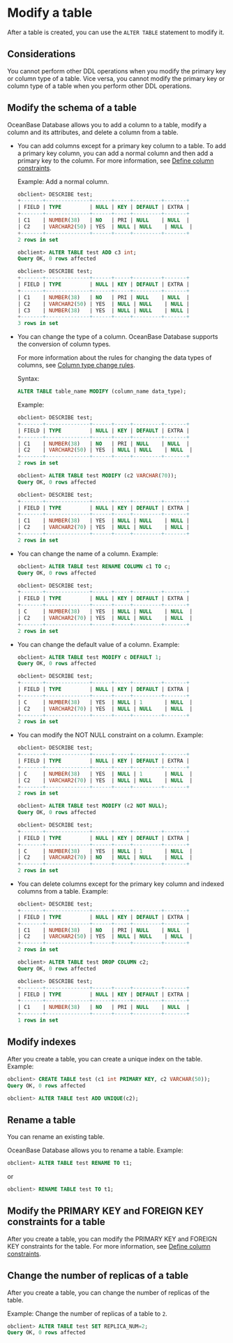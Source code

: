 # Modify a table

After a table is created, you can use the `ALTER TABLE` statement to modify it.

## Considerations

You cannot perform other DDL operations when you modify the primary key or column type of a table. Vice versa, you cannot modify the primary key or column type of a table when you perform other DDL operations.

## Modify the schema of a table

OceanBase Database allows you to add a column to a table, modify a column and its attributes, and delete a column from a table.

* You can add columns except for a primary key column to a table. To add a primary key column, you can add a normal column and then add a primary key to the column. For more information, see [Define column constraints](../100.manage-tables-of-oracle-mode/400.define-the-constraint-type-for-a-column-of-oracle-mode.md).

   Example: Add a normal column.

   ```sql
   obclient> DESCRIBE test;
   +-------+--------------+------+-----+---------+-------+
   | FIELD | TYPE         | NULL | KEY | DEFAULT | EXTRA |
   +-------+--------------+------+-----+---------+-------+
   | C1    | NUMBER(38)   | NO   | PRI | NULL    | NULL  |
   | C2    | VARCHAR2(50) | YES  | NULL | NULL    | NULL  |
   +-------+--------------+------+-----+---------+-------+
   2 rows in set

   obclient> ALTER TABLE test ADD c3 int;
   Query OK, 0 rows affected

   obclient> DESCRIBE test;
   +-------+--------------+------+-----+---------+-------+
   | FIELD | TYPE         | NULL | KEY | DEFAULT | EXTRA |
   +-------+--------------+------+-----+---------+-------+
   | C1    | NUMBER(38)   | NO   | PRI | NULL    | NULL  |
   | C2    | VARCHAR2(50) | YES  | NULL | NULL    | NULL |
   | C3    | NUMBER(38)   | YES  | NULL | NULL    | NULL |
   +-------+--------------+------+-----+---------+-------+
   3 rows in set
   ```

* You can change the type of a column. OceanBase Database supports the conversion of column types.

   For more information about the rules for changing the data types of columns, see [Column type change rules](../../../../400.development-reference/100.sql-syntax/300.common-tenant-of-oracle-mode/1000.ddl-function-of-oracle-mode/900.column-type-change-rule-of-oracle-mode.md).

   Syntax:

   ```sql
   ALTER TABLE table_name MODIFY (column_name data_type);
   ```

   Example:

   ```sql
   obclient> DESCRIBE test;
   +-------+--------------+------+-----+---------+-------+
   | FIELD | TYPE         | NULL | KEY | DEFAULT | EXTRA |
   +-------+--------------+------+-----+---------+-------+
   | C1    | NUMBER(38)   | NO   | PRI | NULL    | NULL  |
   | C2    | VARCHAR2(50) | YES  | NULL | NULL    | NULL  |
   +-------+--------------+------+-----+---------+-------+
   2 rows in set

   obclient> ALTER TABLE test MODIFY (c2 VARCHAR(70));
   Query OK, 0 rows affected

   obclient> DESCRIBE test;
   +-------+--------------+------+-----+---------+-------+
   | FIELD | TYPE         | NULL | KEY | DEFAULT | EXTRA |
   +-------+--------------+------+-----+---------+-------+
   | C1    | NUMBER(38)   | YES  | NULL | NULL    | NULL |
   | C2    | VARCHAR2(70) | YES  | NULL | NULL    | NULL |
   +-------+--------------+------+-----+---------+-------+
   2 rows in set
   ```

* You can change the name of a column. Example:

   ```sql
   obclient> ALTER TABLE test RENAME COLUMN c1 TO c;
   Query OK, 0 rows affected

   obclient> DESCRIBE test;
   +-------+--------------+------+-----+---------+-------+
   | FIELD | TYPE         | NULL | KEY | DEFAULT | EXTRA |
   +-------+--------------+------+-----+---------+-------+
   | C     | NUMBER(38)   | YES  | NULL | NULL    | NULL  |
   | C2    | VARCHAR2(70) | YES  | NULL | NULL    | NULL  |
   +-------+--------------+------+-----+---------+-------+
   2 rows in set
   ```

* You can change the default value of a column. Example:

   ```sql
   obclient> ALTER TABLE test MODIFY c DEFAULT 1;
   Query OK, 0 rows affected

   obclient> DESCRIBE test;
   +-------+--------------+------+-----+---------+-------+
   | FIELD | TYPE         | NULL | KEY | DEFAULT | EXTRA |
   +-------+--------------+------+-----+---------+-------+
   | C     | NUMBER(38)   | YES  | NULL | 1       | NULL  |
   | C2    | VARCHAR2(70) | YES  | NULL | NULL    | NULL  |
   +-------+--------------+------+-----+---------+-------+
   2 rows in set
   ```

* You can modify the NOT NULL constraint on a column. Example:

   ```sql
   obclient> DESCRIBE test;
   +-------+--------------+------+-----+---------+-------+
   | FIELD | TYPE         | NULL | KEY | DEFAULT | EXTRA |
   +-------+--------------+------+-----+---------+-------+
   | C     | NUMBER(38)   | YES  | NULL | 1       | NULL  |
   | C2    | VARCHAR2(70) | YES  | NULL | NULL    | NULL  |
   +-------+--------------+------+-----+---------+-------+
   2 rows in set

   obclient> ALTER TABLE test MODIFY (c2 NOT NULL);
   Query OK, 0 rows affected

   obclient> DESCRIBE test;
   +-------+--------------+------+-----+---------+-------+
   | FIELD | TYPE         | NULL | KEY | DEFAULT | EXTRA |
   +-------+--------------+------+-----+---------+-------+
   | C     | NUMBER(38)   | YES  | NULL | 1       | NULL  |
   | C2    | VARCHAR2(70) | NO   | NULL | NULL    | NULL  |
   +-------+--------------+------+-----+---------+-------+
   2 rows in set
   ```

* You can delete columns except for the primary key column and indexed columns from a table. Example:

   ```sql
   obclient> DESCRIBE test;
   +-------+--------------+------+-----+---------+-------+
   | FIELD | TYPE         | NULL | KEY | DEFAULT | EXTRA |
   +-------+--------------+------+-----+---------+-------+
   | C1    | NUMBER(38)   | NO   | PRI | NULL    | NULL  |
   | C2    | VARCHAR2(50) | YES  | NULL | NULL    | NULL  |
   +-------+--------------+------+-----+---------+-------+
   2 rows in set

   obclient> ALTER TABLE test DROP COLUMN c2;
   Query OK, 0 rows affected

   obclient> DESCRIBE test;
   +-------+--------------+------+-----+---------+-------+
   | FIELD | TYPE         | NULL | KEY | DEFAULT | EXTRA |
   +-------+--------------+------+-----+---------+-------+
   | C1    | NUMBER(38)   | NO   | PRI | NULL    | NULL  |
   +-------+--------------+------+-----+---------+-------+
   1 rows in set
   ```

## Modify indexes

After you create a table, you can create a unique index on the table. Example:

```sql
obclient> CREATE TABLE test (c1 int PRIMARY KEY, c2 VARCHAR(50));
Query OK, 0 rows affected

obclient> ALTER TABLE test ADD UNIQUE(c2);
```

## Rename a table

You can rename an existing table.

OceanBase Database allows you to rename a table. Example:

```sql
obclient> ALTER TABLE test RENAME TO t1;
```

or

```sql
obclient> RENAME TABLE test TO t1;
```

## Modify the PRIMARY KEY and FOREIGN KEY constraints for a table

After you create a table, you can modify the PRIMARY KEY and FOREIGN KEY constraints for the table. For more information, see [Define column constraints](../100.manage-tables-of-oracle-mode/400.define-the-constraint-type-for-a-column-of-oracle-mode.md).

## Change the number of replicas of a table

After you create a table, you can change the number of replicas of the table.

Example: Change the number of replicas of a table to `2`.

```sql
obclient> ALTER TABLE test SET REPLICA_NUM=2;
Query OK, 0 rows affected
```
